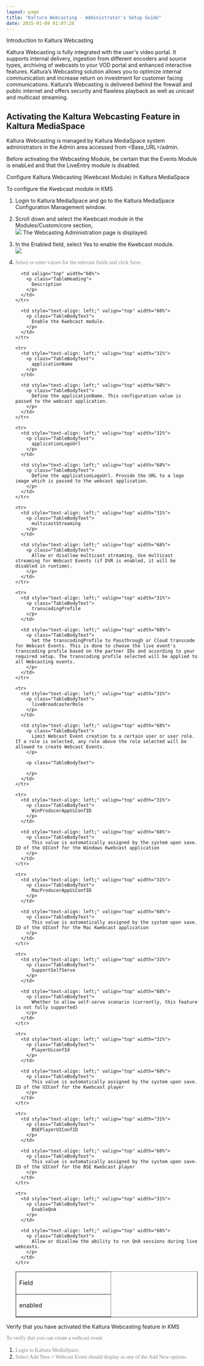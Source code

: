 ```yaml
---
layout: page
title: "Kaltura Webcasting - Administrator's Setup Guide"
date: 2015-01-09 01:07:28
---
```


<p class="mce-heading-2">
  Introduction to Kaltura Webcasting
</p>

<span style="font-family: verdana, geneva; color: #003366;"></span>Kaltura Webcasting is fully integrated with the user's video portal. It supports internal delivery, ingestion from different encoders and source types, archiving of webcasts to your VOD portal and enhanced interactive features. Kaltura’s Webcasting solution allows you to optimize internal communication and increase return on investment for customer facing communications. Kaltura’s Webcasting is delivered behind the firewall and public internet and offers security and flawless playback as well as unicast and multicast streaming.

<h2 id="KalturaWebcastingAdministration-ActivatingtheKalturaWebcastingFeatureinKalturaMediaSpace">
  Activating the Kaltura Webcasting Feature in Kaltura MediaSpace
</h2>

Kaltura Webcasting is managed by Kaltura MediaSpace system administrators in the Admin area accessed from <Base_URL>/admin.

Before activating the Webcasting Module, be certain that the Events Module is enabLed and that the LiveEntry module is disabled.

<p class="mce-heading-3">
  Configure Kaltura Webcasting (Kwebcast Module) in Kaltura MediaSpace
</p>

<p class="mce-procedure">
  To configure the Kwebcast module in KMS
</p>

1.  Login to Kaltura MediaSpace and go to the Kaltura MediaSpace Configuration Management window.
2.  Scroll down and select the Kwebcast module in the Modules/Custom/core section,  
    <img src="{{site.url}}/assets/2412">
    The Webcasting Administration <span class="inline-comment-marker valid" data-ref="6781e562-ffd5-40da-9f18-a3863046f3fb">page is displayed.</span>  
      
    
3.  In the Enabled field, select Yes to enable the Kwebcast module.  
    <img src="{{site.url}}/assets/2413">
4.  <span style="font-family: verdana, geneva; color: #888888;"><span style="font-family: verdana, geneva; color: #888888;">Select or enter values for the relevant fields and click Save.<br /></span></span><table style="width: 100%;" border="1" cellspacing="0" cellpadding="0">
      <thead>
        <tr>
          <td valign="top" width="31%">
            <p class="TableHeading">
              Field
            </p>
          </td>
          
          <td valign="top" width="68%">
            <p class="TableHeading">
              Description
            </p>
          </td>
        </tr>
      </thead>
      
      <tbody>
        <tr>
          <td style="text-align: left;" valign="top" width="31%">
            <p class="TableBodyText">
              enabled
            </p>
          </td>
          
          <td style="text-align: left;" valign="top" width="68%">
            <p class="TableBodyText">
              Enable the Kwebcast module.
            </p>
          </td>
        </tr>
        
        <tr>
          <td style="text-align: left;" valign="top" width="31%">
            <p class="TableBodyText">
              applicationName
            </p>
          </td>
          
          <td style="text-align: left;" valign="top" width="68%">
            <p class="TableBodyText">
              Define the applicationName. This configuration value is passed to the webcast application.
            </p>
          </td>
        </tr>
        
        <tr>
          <td style="text-align: left;" valign="top" width="31%">
            <p class="TableBodyText">
              applicationLogoUrl
            </p>
          </td>
          
          <td style="text-align: left;" valign="top" width="68%">
            <p class="TableBodyText">
              Define the applicationLogoUrl. Provide the URL to a logo image which is passed to the webcast application.
            </p>
          </td>
        </tr>
        
        <tr>
          <td style="text-align: left;" valign="top" width="31%">
            <p class="TableBodyText">
              multicastStreaming
            </p>
          </td>
          
          <td style="text-align: left;" valign="top" width="68%">
            <p class="TableBodyText">
              Allow or disallow multicast streaming. Use multicast streaming for Webcast Events (if DVR is enabled, it will be disabled in runtime).
            </p>
          </td>
        </tr>
        
        <tr>
          <td style="text-align: left;" valign="top" width="31%">
            <p class="TableBodyText">
              transcodingProfile
            </p>
          </td>
          
          <td style="text-align: left;" valign="top" width="68%">
            <p class="TableBodyText">
              Set the transcodingProfile to Passthrough or Cloud transcode for Webcast Events. This is done to choose the live event's transcoding profile based on the partner IDs and according to your required setup. The transcoding profile selected will be applied to all Webcasting events.
            </p>
          </td>
        </tr>
        
        <tr>
          <td style="text-align: left;" valign="top" width="31%">
            <p class="TableBodyText">
              liveBroadcasterRole
            </p>
          </td>
          
          <td style="text-align: left;" valign="top" width="68%">
            <p class="TableBodyText">
              Limit Webcast Event creation to a certain user or user role. If a role is selected, any role above the role selected will be allowed to create Webcast Events.
            </p>
            
            <p class="TableBodyText">
               
            </p>
          </td>
        </tr>
        
        <tr>
          <td style="text-align: left;" valign="top" width="31%">
            <p class="TableBodyText">
              WinProducerAppUiConfID
            </p>
          </td>
          
          <td style="text-align: left;" valign="top" width="68%">
            <p class="TableBodyText">
              This value is automatically assigned by the system upon save. ID of the UIConf for the Windows Kwebcast application
            </p>
          </td>
        </tr>
        
        <tr>
          <td style="text-align: left;" valign="top" width="31%">
            <p class="TableBodyText">
              MacProducerAppUiConfID
            </p>
          </td>
          
          <td style="text-align: left;" valign="top" width="68%">
            <p class="TableBodyText">
              This value is automatically assigned by the system upon save. ID of the UIConf for the Mac Kwebcast application
            </p>
          </td>
        </tr>
        
        <tr>
          <td style="text-align: left;" valign="top" width="31%">
            <p class="TableBodyText">
              SupportSelfServe
            </p>
          </td>
          
          <td style="text-align: left;" valign="top" width="68%">
            <p class="TableBodyText">
              Whether to allow self-serve scenario (currently, this feature is not fully supported)
            </p>
          </td>
        </tr>
        
        <tr>
          <td style="text-align: left;" valign="top" width="31%">
            <p class="TableBodyText">
              PlayerUiconfId
            </p>
          </td>
          
          <td style="text-align: left;" valign="top" width="68%">
            <p class="TableBodyText">
              This value is automatically assigned by the system upon save. ID of the UIConf for the Kwebcast player
            </p>
          </td>
        </tr>
        
        <tr>
          <td style="text-align: left;" valign="top" width="31%">
            <p class="TableBodyText">
              BSEPlayerUIConfID
            </p>
          </td>
          
          <td style="text-align: left;" valign="top" width="68%">
            <p class="TableBodyText">
              This value is automatically assigned by the system upon save. ID of the UIConf for the BSE Kwebcast player
            </p>
          </td>
        </tr>
        
        <tr>
          <td style="text-align: left;" valign="top" width="31%">
            <p class="TableBodyText">
              EnableQnA
            </p>
          </td>
          
          <td style="text-align: left;" valign="top" width="68%">
            <p class="TableBodyText">
              Allow or disallow the ability to run QnA sessions during live webcasts. 
            </p>
          </td>
        </tr>
      </tbody>
    </table>

<p id="KalturaWebCasting-LoginintotheKMS" class="mce-heading-3">
  Verify that you have activated the Kaltura Webcasting feature in KMS 
</p>

<p class="mce-procedure">
  <span style="font-family: verdana, geneva; color: #888888;">To verify that you can create a webcast event</span>
</p>

1.  <span style="color: #888888; font-family: verdana, geneva;">Login to Kaltura MediaSpace.</span>
2.  <span style="color: #888888; font-family: verdana, geneva;">Select Add New > Webcast Event should display as one of the Add New options.</span>
